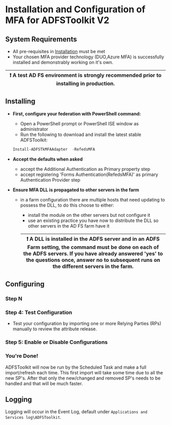 # Installation and Configuration of MFA for ADFSToolkit V2

## System Requirements

  - All pre-requisites in [Installation](/docs/README.md) must be met
  - Your chosen MFA provider technology (DUO,Azure MFA) is successfully installed and demonstrably working on it's own. 

  |:exclamation:  A test AD FS environment is strongly recommended prior to installing in production. |
  |---------------------------------------------------------------------------------------------------|


## Installing

- **First, configure your federation with PowerShell command:**
  - Open a PowerShell prompt or PowerShell ISE window as administrator  
  - Run the following to download and install the latest stable ADFSToolkit:
  ```PowerShell
  Install-ADFSTkMFAAdapter  -RefedsMFA
  ```

- **Accept the defaults when asked**
  - accept the Additional Authentication as Primary  property step
  - accept registering 'Forms Authentication(RefedsMFA)' as primary  Authentication Provider step

- **Ensure MFA DLL is propagated to other servers in the farm**
  - in a farm configuration there are multiple hosts that need updating to possess the DLL, to do this choose to either:
    - install the module on the other servers but not configure it
    - use an existing practice you have now to distribute the DLL so other servers in the AD FS farm have it

    |:exclamation: A DLL is installed in the ADFS server and in an ADFS Farm setting, the command must be done on each of the ADFS servers. If  you have already answered 'yes' to the questions once, answer no to subsequent runs on the different servers in the farm.  |
     |-----------------------------------------------------------------------------|


## Configuring


###  Step N


### Step 4: Test Configuration
  - Test your configuration by importing one or more Relying Parties (RPs) manually to review the attribute release. 

### Step 5: Enable or Disable Configurations

### You're Done!

ADFSToolkit will now be run by the Scheduled Task and make a full import/refresh each time. This first import will take some time due to all the new SP's. After that only the new/changed and removed SP's needs to be handled and that will be much faster.

## Logging

Logging will occur in the Event Log, default under `Applications and Services log\ADFSToolkit`. 
